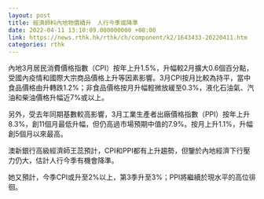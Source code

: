 ```yaml
---
layout: post
title: 經濟師料內地物價續升　人行今季或降準
date: 2022-04-11 13:10:09.000000000 +08:00
link: https://news.rthk.hk/rthk/ch/component/k2/1643433-20220411.htm
categories: rthk
---
```


內地3月居民消費價格指數（CPI）按年上升1.5%，升幅較2月擴大0.6個百分點，受國內疫情和國際大宗商品價格上升等因素影響。3月CPI按月比較為持平，當中食品價格由升轉跌1.2%；非食品價格按月升幅輕微放緩至0.3%，液化石油氣、汽油和柴油價格升幅近7%或以上。

另外，受去年同期基數較高影響，3月工業生產者出廠價格指數（PPI）按年上升8.3%，創11個月最低升幅，但仍高過市場預期中值的7.9%。按月上升1.1%，升幅創5個月以來最高。

澳新銀行高級經濟師王蕊預計，CPI和PPI都有上升趨勢，但鑒於內地經濟下行壓力仍大，估計人行今季有機會降準。

她又預計，今季CPI或升至2%以上，第3季升至3%；PPI將繼續於現水平的高位徘徊。
